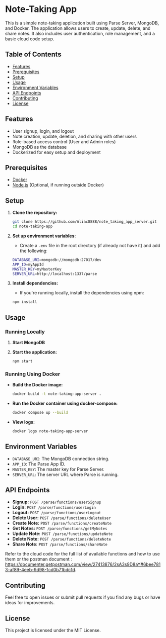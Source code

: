 # Note-Taking App

This is a simple note-taking application built using Parse Server, MongoDB, and Docker. The application allows users to create, update, delete, and share notes. It also includes user authentication, role management, and a basic cloud code setup.

## Table of Contents
- [Features](#features)
- [Prerequisites](#prerequisites)
- [Setup](#setup)
- [Usage](#usage)
- [Environment Variables](#environment-variables)
- [API Endpoints](#api-endpoints)
- [Contributing](#contributing)
- [License](#license)

## Features
- User signup, login, and logout
- Note creation, update, deletion, and sharing with other users
- Role-based access control (User and Admin roles)
- MongoDB as the database
- Dockerized for easy setup and deployment

## Prerequisites
- [Docker](https://www.docker.com/get-started)
- [Node.js](https://nodejs.org/) (Optional, if running outside Docker)

## Setup

1. **Clone the repository:**
    ```bash
    git clone https://github.com/Aliac8888/note_taking_app_server.git
    cd note-taking-app
    ```

2. **Set up environment variables:**
    - Create a `.env` file in the root directory (if already not have it) and add the following:
    ```bash
    DATABASE_URI=mongodb://mongodb:27017/dev
    APP_ID=myAppId
    MASTER_KEY=myMasterKey
    SERVER_URL=http://localhost:1337/parse
    ```

3. **Install dependencies:**
    - If you're running locally, install the dependencies using npm:
    ```bash
    npm install
    ```

## Usage

### Running Locally

1. **Start MongoDB**

2. **Start the application:**
    ```bash
    npm start
    ```

### Running Using Docker

- **Build the Docker image:**
    ```bash
    docker build -t note-taking-app-server .
    ```

- **Run the Docker container using docker-compose:**
    ```bash
    docker compose up --build
    ```

- **View logs:**
    ```bash
    docker logs note-taking-app-server
    ```    

## Environment Variables

- `DATABASE_URI`: The MongoDB connection string.
- `APP_ID`: The Parse App ID.
- `MASTER_KEY`: The master key for Parse Server.
- `SERVER_URL`: The server URL where Parse is running.

## API Endpoints

- **Signup:** `POST /parse/functions/userSignup`
- **Login:** `POST /parse/functions/userLogin`
- **Logout:** `POST /parse/functions/userLogout`
- **Delete User:** `POST /parse/functions/deleteUser`
- **Create Note:** `POST /parse/functions/createNote`
- **Get Notes:** `POST /parse/functions/getMyNotes`
- **Update Note:** `POST /parse/functions/updateNote`
- **Delete Note:** `POST /parse/functions/deleteNote`
- **Share Note:** `POST /parse/functions/shareNote`

Refer to the cloud code for the full list of available functions and how to use them or the postman document : https://documenter.getpostman.com/view/27413876/2sA3s9D8aY#6bee7813-af89-4eeb-9d98-1cd0b71bdc1d.

## Contributing

Feel free to open issues or submit pull requests if you find any bugs or have ideas for improvements.

## License

This project is licensed under the MIT License.
